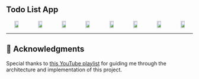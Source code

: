 ## Todo List App

<div style="text-align: center;">
  <div style="display: flex; justify-content: center; gap: 10px;">
    <img src="https://res.cloudinary.com/dr3zs45sk/image/upload/v1758604273/todo1_ktgnzv.jpg" style="width:20%;"/>
    <img src="https://res.cloudinary.com/dr3zs45sk/image/upload/v1758604270/todo2_jhd1uh.jpg" style="width:20%;"/>
    <img src="https://res.cloudinary.com/dr3zs45sk/image/upload/v1758604275/todo5_bytyrq.jpg" style="width:20%;"/>
    <img src="https://res.cloudinary.com/dr3zs45sk/image/upload/v1758604278/todo3_hjjj5x.jpg" style="width:20%;"/>
    <img src="https://res.cloudinary.com/dr3zs45sk/image/upload/v1758604278/todo6_fsthh9.jpg" style="width:20%;"/>
    <img src="https://res.cloudinary.com/dr3zs45sk/image/upload/v1758604275/todo7_jbsymy.jpg" style="width:20%;"/> 
    <img src="https://res.cloudinary.com/dr3zs45sk/image/upload/v1758604275/todo9_akyttv.jpg" style="width:20%;"/>
    <img src="https://res.cloudinary.com/dr3zs45sk/image/upload/v1758604278/todo8_osasru.jpg" style="width:20%;"/>
  </div>
</div>



---
## 🙏 Acknowledgments

Special thanks to [this YouTube playlist](https://www.youtube.com/watch?v=1b59wCo9ORI&list=PLD-BFZmdKOp1Ld_ufBXwLAoMD3dQZoTQS) for guiding me through the architecture and implementation of this project.
